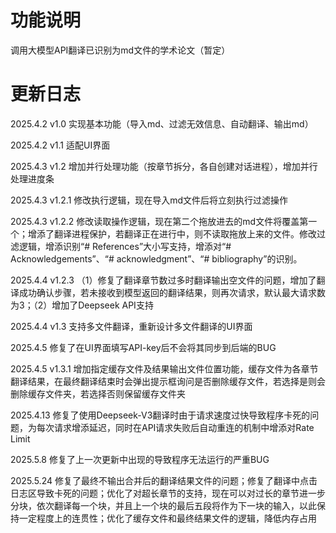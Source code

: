# 功能说明
调用大模型API翻译已识别为md文件的学术论文（暂定）

# 更新日志
2025.4.2 v1.0 实现基本功能（导入md、过滤无效信息、自动翻译、输出md）

2025.4.2 v1.1 适配UI界面

2025.4.3 v1.2 增加并行处理功能（按章节拆分，各自创建对话进程），增加并行处理进度条

2025.4.3 v1.2.1 修改执行逻辑，现在导入md文件后将立刻执行过滤操作

2025.4.3 v1.2.2 修改读取操作逻辑，现在第二个拖放进去的md文件将覆盖第一个；增添了翻译进程保护，若翻译正在进行中，则不读取拖放上来的文件。修改过滤逻辑，增添识别“# References”大小写支持，增添对“# Acknowledgements”、“# acknowledgment”、“# bibliography”的识别。

2025.4.4 v1.2.3 （1）修复了翻译章节数过多时翻译输出空文件的问题，增加了翻译成功确认步骤，若未接收到模型返回的翻译结果，则再次请求，默认最大请求数为3；（2）增加了Deepseek API支持

2025.4.4 v1.3 支持多文件翻译，重新设计多文件翻译的UI界面

2025.4.5 修复了在UI界面填写API-key后不会将其同步到后端的BUG

2025.4.5 v1.3.1 增加指定缓存文件及结果输出文件位置功能，缓存文件为各章节翻译结果，在最终翻译结束时会弹出提示框询问是否删除缓存文件，若选择是则会删除缓存文件夹，若选择否则保留缓存文件夹

2025.4.13 修复了使用Deepseek-V3翻译时由于请求速度过快导致程序卡死的问题，为每次请求增添延迟，同时在API请求失败后自动重连的机制中增添对Rate Limit

2025.5.8 修复了上一次更新中出现的导致程序无法运行的严重BUG

2025.5.24 修复了最终不输出合并后的翻译结果文件的问题；修复了翻译中点击日志区导致卡死的问题；优化了对超长章节的支持，现在可以对过长的章节进一步分块，依次翻译每一个块，并且上一个块的最后五段将作为下一块的输入，以此保持一定程度上的连贯性；优化了缓存文件和最终结果文件的逻辑，降低内存占用
